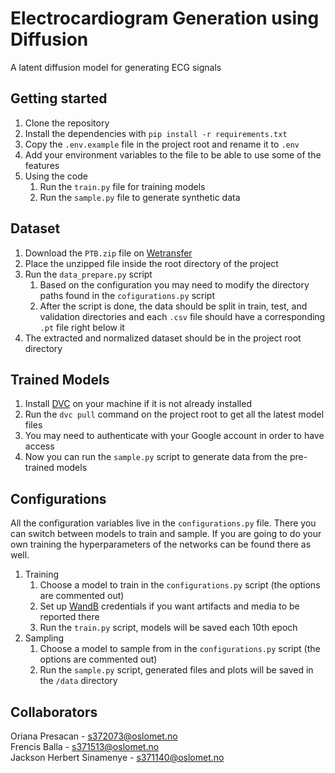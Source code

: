 # Electrocardiogram Generation using Diffusion
A latent diffusion model for generating ECG signals

## Getting started

1. Clone the repository
2. Install the dependencies with `pip install -r requirements.txt`
3. Copy the `.env.example` file in the project root and rename it to `.env`
4. Add your environment variables to the file to be able to use some of the features
5. Using the code
   1. Run the `train.py` file for training models
   2. Run the `sample.py` file to generate synthetic data

## Dataset
1. Download the `PTB.zip` file on [Wetransfer](https://wetransfer.com/downloads/38a87f3ef5ff00aeb7e17dc6283ee85120230508163503/a18acc)
2. Place the unzipped file inside the root directory of the project
3. Run the `data_prepare.py` script
   1. Based on the configuration you may need to modify the directory paths found in the `cofigurations.py` script
   2. After the script is done, the data should be split in train, test, and validation directories and each `.csv` file should have a corresponding `.pt` file right below it
4. The extracted and normalized dataset should be in the project root directory

## Trained Models
1. Install [DVC](https://dvc.org/doc/start) on your machine if it is not already installed
2. Run the `dvc pull` command on the project root to get all the latest model files
3. You may need to authenticate with your Google account in order to have access
4. Now you can run the `sample.py` script to generate data from the pre-trained models

## Configurations
All the configuration variables live in the `configurations.py` file. There you can switch between models to train and sample. If you are going to do your own training the hyperparameters of the networks can be found there as well.
1. Training
   1. Choose a model to train in the `configurations.py` script (the options are commented out)
   2. Set up [WandB](https://wandb.ai) credentials if you want artifacts and media to be reported there
   2. Run the `train.py` script, models will be saved each 10th epoch
2. Sampling
   1. Choose a model to sample from in the `configurations.py` script (the options are commented out)
   2. Run the `sample.py` script, generated files and plots will be saved in the `/data` directory

## Collaborators
Oriana Presacan - s372073@oslomet.no\
Frencis Balla - s371513@oslomet.no\
Jackson Herbert Sinamenye - s371140@oslomet.no
